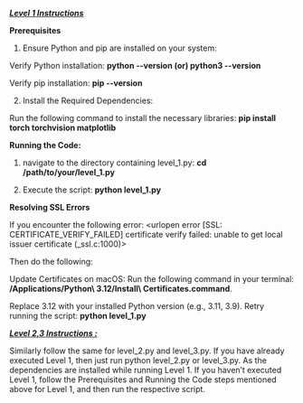 

<ins>***Level 1 Instructions***</ins>

**Prerequisites**

1. Ensure Python and pip are installed on your system:


Verify Python installation: **python --version   (or)    python3 --version**

Verify pip installation: **pip --version**


2. Install the Required Dependencies:

Run the following command to install the necessary libraries:  **pip install torch torchvision matplotlib**





**Running the Code:**

1. navigate to the directory containing level_1.py:  **cd /path/to/your/level_1.py**

2. Execute the script: **python level_1.py**


**Resolving SSL Errors**

If you encounter the following error:
<urlopen error [SSL: CERTIFICATE_VERIFY_FAILED] certificate verify failed: unable to get local issuer certificate (_ssl.c:1000)>


Then do the following: 

Update Certificates on macOS: Run the following command in your terminal: **/Applications/Python\ 3.12/Install\ Certificates.command**. 

Replace 3.12 with your installed Python version (e.g., 3.11, 3.9).
Retry running the script: **python level_1.py**



<ins>***Level 2,3 Instructions :***<ins>

Similarly follow the same for level_2.py and level_3.py. If you have already executed Level 1, then just run python level_2.py or level_3.py. As the dependencies are installed while running Level 1.
If you haven’t executed Level 1, follow the Prerequisites and Running the Code steps mentioned above for Level 1, and then run the respective script.








